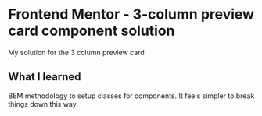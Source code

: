# Frontend Mentor - 3-column preview card component solution

My solution for the 3 column preview card

##  What I learned
BEM methodology to setup classes for components. It feels simpler to break things down this way.